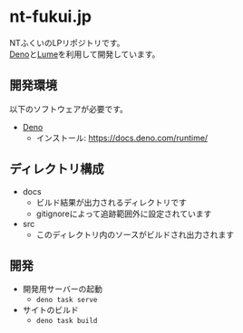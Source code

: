 # nt-fukui.jp

NTふくいのLPリポジトリです。  
[Deno](https://deno.com/)と[Lume](https://lume.land/)を利用して開発しています。

## 開発環境

以下のソフトウェアが必要です。

* [Deno](https://deno.com)
  * インストール: <https://docs.deno.com/runtime/>

## ディレクトリ構成

* docs
  * ビルド結果が出力されるディレクトリです
  * gitignoreによって追跡範囲外に設定されています
* src
  * このディレクトリ内のソースがビルドされ出力されます

## 開発

* 開発用サーバーの起動
  * `deno task serve`
* サイトのビルド
  * `deno task build`
